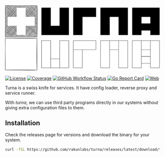 ![turna](_documents/docs/public/assets/turna.svg#gh-light-mode-only)
![turna](_documents/docs/public/assets/turna_light.svg#gh-dark-mode-only)

[![License](https://img.shields.io/github/license/rakunlabs/turna?color=blue&style=flat-square)](https://raw.githubusercontent.com/rakunlabs/turna/main/LICENSE)
[![Coverage](https://img.shields.io/sonar/coverage/rakunlabs_turna?logo=sonarcloud&server=https%3A%2F%2Fsonarcloud.io&style=flat-square)](https://sonarcloud.io/summary/overall?id=rakunlabs_turna)
[![GitHub Workflow Status](https://img.shields.io/github/actions/workflow/status/rakunlabs/turna/test.yml?branch=main&logo=github&style=flat-square&label=ci)](https://github.com/rakunlabs/turna/actions)
[![Go Report Card](https://goreportcard.com/badge/github.com/rakunlabs/turna?style=flat-square)](https://goreportcard.com/report/github.com/rakunlabs/turna)
[![Web](https://img.shields.io/badge/web-document-blueviolet?style=flat-square)](https://rakunlabs.github.io/turna/)

Turna is a swiss knife for services. It have config loader, reverse proxy and service runner.

With _turna_, we can use third party programs directly in our systems without giving extra configuration files to them.

## Installation

Check the releases page for versions and download the binary for your system.

```sh
curl -fSL https://github.com/rakunlabs/turna/releases/latest/download/turna_Linux_x86_64.tar.gz | tar -xz --overwrite -C ~/bin/ turna
```
